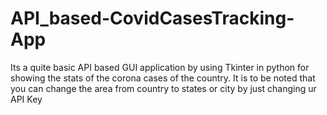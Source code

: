 # API_based-CovidCasesTracking-App
Its a quite basic API based GUI application by using Tkinter in python for showing the stats of the corona cases of the country. It is to be noted that you can change the area from country to states or city by just changing ur API Key
